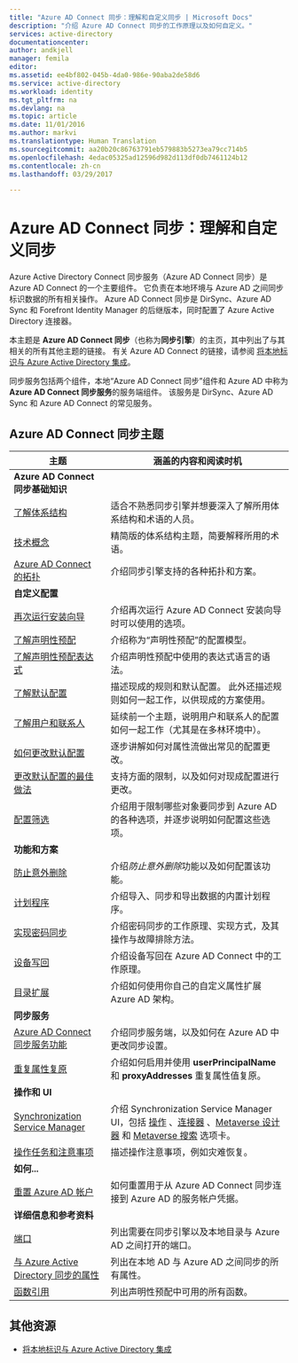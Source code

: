 ```yaml
---
title: "Azure AD Connect 同步：理解和自定义同步 | Microsoft Docs"
description: "介绍 Azure AD Connect 同步的工作原理以及如何自定义。"
services: active-directory
documentationcenter: 
author: andkjell
manager: femila
editor: 
ms.assetid: ee4bf802-045b-4da0-986e-90aba2de58d6
ms.service: active-directory
ms.workload: identity
ms.tgt_pltfrm: na
ms.devlang: na
ms.topic: article
ms.date: 11/01/2016
ms.author: markvi
ms.translationtype: Human Translation
ms.sourcegitcommit: aa20b20c86763791eb579883b5273ea79cc714b5
ms.openlocfilehash: 4edac05325ad12596d982d113df0db7461124b12
ms.contentlocale: zh-cn
ms.lasthandoff: 03/29/2017

---
```

# <a name="azure-ad-connect-sync-understand-and-customize-synchronization"></a>Azure AD Connect 同步：理解和自定义同步
Azure Active Directory Connect 同步服务（Azure AD Connect 同步）是 Azure AD Connect 的一个主要组件。 它负责在本地环境与 Azure AD 之间同步标识数据的所有相关操作。 Azure AD Connect 同步是 DirSync、Azure AD Sync 和 Forefront Identity Manager 的后继版本，同时配置了 Azure Active Directory 连接器。

本主题是 **Azure AD Connect 同步**（也称为**同步引擎**）的主页，其中列出了与其相关的所有其他主题的链接。 有关 Azure AD Connect 的链接，请参阅 [将本地标识与 Azure Active Directory 集成](active-directory-aadconnect.md)。

同步服务包括两个组件，本地“Azure AD Connect 同步”组件和 Azure AD 中称为 **Azure AD Connect 同步服务**的服务端组件。 该服务是 DirSync、Azure AD Sync 和 Azure AD Connect 的常见服务。

## <a name="azure-ad-connect-sync-topics"></a>Azure AD Connect 同步主题
| 主题 | 涵盖的内容和阅读时机 |
| --- | --- |
| **Azure AD Connect 同步基础知识** | |
| [了解体系结构](active-directory-aadconnectsync-understanding-architecture.md) |适合不熟悉同步引擎并想要深入了解所用体系结构和术语的人员。 |
| [技术概念](active-directory-aadconnectsync-technical-concepts.md) |精简版的体系结构主题，简要解释所用的术语。 |
| [Azure AD Connect 的拓扑](active-directory-aadconnect-topologies.md) |介绍同步引擎支持的各种拓扑和方案。 |
| **自定义配置** | |
| [再次运行安装向导](active-directory-aadconnectsync-installation-wizard.md) |介绍再次运行 Azure AD Connect 安装向导时可以使用的选项。 |
| [了解声明性预配](active-directory-aadconnectsync-understanding-declarative-provisioning.md) |介绍称为“声明性预配”的配置模型。 |
| [了解声明性预配表达式](active-directory-aadconnectsync-understanding-declarative-provisioning-expressions.md) |介绍声明性预配中使用的表达式语言的语法。 |
| [了解默认配置](active-directory-aadconnectsync-understanding-default-configuration.md) |描述现成的规则和默认配置。 此外还描述规则如何一起工作，以供现成的方案使用。 |
| [了解用户和联系人](active-directory-aadconnectsync-understanding-users-and-contacts.md) |延续前一个主题，说明用户和联系人的配置如何一起工作（尤其是在多林环境中）。 |
| [如何更改默认配置](active-directory-aadconnectsync-change-the-configuration.md) |逐步讲解如何对属性流做出常见的配置更改。 |
| [更改默认配置的最佳做法](active-directory-aadconnectsync-best-practices-changing-default-configuration.md) |支持方面的限制，以及如何对现成配置进行更改。 |
| [配置筛选](active-directory-aadconnectsync-configure-filtering.md) |介绍用于限制哪些对象要同步到 Azure AD 的各种选项，并逐步说明如何配置这些选项。 |
| **功能和方案** | |
| [防止意外删除](active-directory-aadconnectsync-feature-prevent-accidental-deletes.md) |介绍*防止意外删除*功能以及如何配置该功能。 |
| [计划程序](active-directory-aadconnectsync-feature-scheduler.md) |介绍导入、同步和导出数据的内置计划程序。 |
| [实现密码同步](active-directory-aadconnectsync-implement-password-synchronization.md) |介绍密码同步的工作原理、实现方式，及其操作与故障排除方法。 |
| [设备写回](active-directory-aadconnect-feature-device-writeback.md) |介绍设备写回在 Azure AD Connect 中的工作原理。 |
| [目录扩展](active-directory-aadconnectsync-feature-directory-extensions.md) |介绍如何使用你自己的自定义属性扩展 Azure AD 架构。 |
| **同步服务** | |
| [Azure AD Connect 同步服务功能](active-directory-aadconnectsyncservice-features.md) |介绍同步服务端，以及如何在 Azure AD 中更改同步设置。 |
| [重复属性复原](active-directory-aadconnectsyncservice-duplicate-attribute-resiliency.md) |介绍如何启用并使用 **userPrincipalName** 和 **proxyAddresses** 重复属性值复原。 |
| **操作和 UI** | |
| [Synchronization Service Manager](active-directory-aadconnectsync-service-manager-ui.md) |介绍 Synchronization Service Manager UI，包括 [操作](active-directory-aadconnectsync-service-manager-ui-operations.md) 、[连接器](active-directory-aadconnectsync-service-manager-ui-connectors.md) 、[Metaverse 设计器](active-directory-aadconnectsync-service-manager-ui-mvdesigner.md) 和 [Metaverse 搜索](active-directory-aadconnectsync-service-manager-ui-mvsearch.md) 选项卡。 |
| [操作任务和注意事项](active-directory-aadconnectsync-operations.md) |描述操作注意事项，例如灾难恢复。 |
| **如何...** | |
| [重置 Azure AD 帐户](active-directory-aadconnectsync-howto-azureadaccount.md) |如何重置用于从 Azure AD Connect 同步连接到 Azure AD 的服务帐户凭据。 |
| **详细信息和参考资料** | |
| [端口](active-directory-aadconnect-ports.md) |列出需要在同步引擎以及本地目录与 Azure AD 之间打开的端口。 |
| [与 Azure Active Directory 同步的属性](active-directory-aadconnectsync-attributes-synchronized.md) |列出在本地 AD 与 Azure AD 之间同步的所有属性。 |
| [函数引用](active-directory-aadconnectsync-functions-reference.md) |列出声明性预配中可用的所有函数。 |

## <a name="additional-resources"></a>其他资源
* [将本地标识与 Azure Active Directory 集成](active-directory-aadconnect.md)


